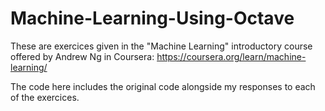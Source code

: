 # Machine-Learning-Using-Octave

These are exercices given in the "Machine Learning" introductory course offered by Andrew Ng in Coursera: https://coursera.org/learn/machine-learning/

The code here includes the original code alongside my responses to each of the exercices.
